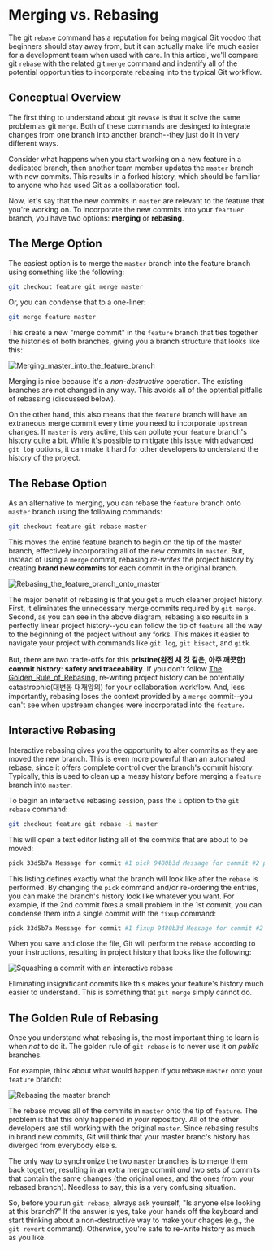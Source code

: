 # Merging vs. Rebasing

The git `rebase` command has a reputation for being magical Git voodoo that beginners should stay away from, but it can actually make life much easier for a development team when used with care. In this articel, we'll compare git `rebase` with the related git `merge` command and indentify all of the potential opportunities to incorporate rebasing into the typical Git workflow.

## Conceptual Overview

The first thing to understand about git `revase` is that it solve the same problem as git `merge`. Both of these commands are desinged to integrate changes from one branch into another branch--they just do it in very different ways.

Consider what happens when you start working on a new feature in a dedicated branch, then another team member updates the `master` branch with new commits. This results in a forked history, which should be familiar to anyone who has used Git as a collaboration tool.

Now, let's say that the new commits in `master` are relevant to the feature that you're working on. To incorporate the new commits into your `feartuer` branch, you have two options: **merging** or **rebasing**.

## The Merge Option

The easiest option is to merge the `master` branch into the feature branch using something like the following:

```bash
git checkout feature git merge master
```

Or, you can condense that to a one-liner:

```bash
git merge feature master
```

This create a new "merge commit" in the `feature` branch that ties together the histories of both branches, giving you a branch structure that looks like this:

![Merging_master_into_the_feature_branch](./merge_vs_rebase/merging_master_into_the_feature_branch.jpeg)

Merging is nice because it's a *non-destructive* operation. The existing branches are not changed in any way. This avoids all of the optential pitfalls of rebassing (discussed below).

On the other hand, this also means that the `feature` branch will have an extraneous merge commit every time you need to incorporate `upstream` changes. If `master` is very active, this can pollute your `feature` branch's history quite a bit. While it's possible to mitigate this issue with advanced `git log` options, it can make it hard for other developers to understand the history of the project.

## The Rebase Option

As an alternative to merging, you can rebase the `feature` branch onto `master` branch using the following commands:

```bash
git checkout feature git rebase master
```

This moves the entire feature branch to begin on the tip of the master branch, effectively incorporating all of the new commits in `master`. But, instead of using a `merge` commit, rebasing *re-writes* the project history by creating **brand new commit**s for each commit in the original branch.

![Rebasing_the_feature_branch_onto_master](./merge_vs_rebase/rebasing_the_feature_branch_onto_master.jpeg)

The major benefit of rebasing is that you get a much cleaner project history. First, it eliminates the unnecessary merge commits required by `git merge`. Second, as you can see in the above diagram, rebasing also results in a perfectly linear project history--you can follow the tip of `feature` all the way to the beginning of the project without any forks. This makes it easier to navigate your project with commands like `git log`, `git bisect`, and `gitk`.

But, there are two trade-offs for this **pristine(완전 새 것 같은, 아주 깨끗한) commit history**: **safety and traceability**. If you don't follow [The Golden_Rule_of_Rebasing](#the-golden-rule-of-rebasing), re-writing project history can be potentially catastrophic(대변동 대재앙의) for your collaboration workflow. And, less importantly, rebasing loses the context provided by a `merge` commit--you can't see when upstream changes were incorporated into the `feature`.

## Interactive Rebasing

Interactive rebasing gives you the opportunity to alter commits as they are moved the new branch. This is even more powerful than an automated rebase, since it offers complete control over the branch's commit history. Typically, this is used to clean up a messy history before merging a `feature` branch into `master`.

To begin an interactive rebasing session, pass the `i` option to the `git rebase` command:

```bash
git checkout feature git rebase -i master
```

This will open a text editor listing all of the commits that are about to be moved:

```bash
pick 33d5b7a Message for commit #1 pick 9480b3d Message for commit #2 pick 5c67e61 Message for commit #3
```

This listing defines exactly what the branch will look like after the `rebase` is performed. By changing the `pick` command and/or re-ordering the entries, you can make the branch's history look like whatever you want. For example, if the 2nd commit fixes a small problem in the 1st commit, you can condense them into a single commit with the `fixup` command:

```bash
pick 33d5b7a Message for commit #1 fixup 9480b3d Message for commit #2 pick 5c67e61 Message for commit #3
```

When you save and close the file, Git will perform the `rebase` according to your instructions, resulting in project history that looks like the following:

![Squashing a commit with an interactive rebase](./merge_vs_rebase/squashing_a_commit_with_an_interactive_rebase.jpeg)

Eliminating insignificant commits like this makes your feature's history much easier to understand. This is something that `git merge` simply cannot do.

## The Golden Rule of Rebasing

Once you understand what rebasing is, the most important thing to learn is when *not* to do it. The golden rule of `git rebase` is to never use it on *public* branches.

For example, think about what would happen if you rebase `master` onto your `feature` branch:

![Rebasing the master branch](./merge_vs_rebase/rebasing_the_master_branch.jpeg)

The rebase moves all of the commits in `master` onto the tip of `feature`. The problem is that this only happened in *your* repository. All of the other developers are still working with the original `master`. Since rebasing results in brand new commits, Git will think that your master branc's history has diverged from everybody else's.

The only way to synchronize the two `master` branches is to merge them back together, resulting in an extra merge commit *and* two sets of commits that contain the same changes (the original ones, and the ones from your rebased branch). Needless to say, this is a very confusing situation.

So, before you run `git rebase`, always ask yourself, "Is anyone else looking at this branch?" If the answer is yes, take your hands off the keyboard and start thinking about a non-destructive way to make your chages (e.g., the `git revert` command). Otherwise, you're safe to re-write history as much as you like.
